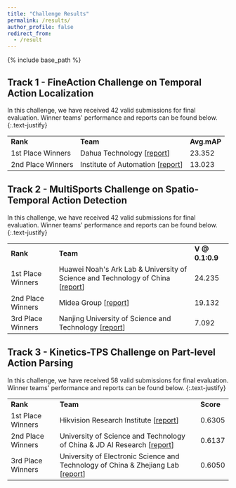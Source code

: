 ```yaml
---
title: "Challenge Results"
permalink: /results/
author_profile: false
redirect_from:
  - /result
---
```


{% include base_path %}

## Track 1 - FineAction Challenge on Temporal Action Localization


In this challenge, we have received 42 valid submissions for final evaluation. Winner teams' performance and reports can be found below.
{:.text-justify}

<table>
  <tr>
    <td><b>Rank</b></td>
    <td><b>Team</b></td> 
    <td><b>Avg.mAP</b></td>
  </tr>
  <tr>
    <td>1st Place Winners</td>
    <td>Dahua Technology [<a href="/report2/track1-top1.pdf">report</a>]</td> 
    <td>23.352</td>
  </tr>
  <tr>
    <td>2nd Place Winners</td>
    <td>Institute of Automation [<a href="/report2/track1-top2.pdf">report</a>]</td> 
    <td>13.023</td>
  </tr>
</table>



## Track 2 - MultiSports Challenge on Spatio-Temporal Action Detection

In this challenge, we have received 42 valid submissions for final evaluation. Winner teams' performance and reports can be found below.
{:.text-justify}

<table>
  <tr>
    <td><b>Rank</b></td>
    <td><b>Team</b></td> 
    <td><b>V @ 0.1:0.9</b></td>
  </tr>
  <tr>
    <td>1st Place Winners</td>
    <td>Huawei Noah's Ark Lab & University of Science and Technology of China [<a href="/report2/Person_Context_Cross_Attention_for_Spatio_Temporal_Action_Detection.pdf">report</a>]</td> 
    <td>24.235</td>
  </tr>
  <tr>
    <td>2nd Place Winners</td>
    <td>Midea Group [<a href="/report2/Midea_AIIC_Technical_Report.pdf">report</a>]</td> 
    <td>19.132</td>
  </tr>
  <tr>
    <td>3rd Place Winners</td>
    <td>Nanjing University of Science and Technology [<a href="/report2/Longest Continuous Temporal Sequences for Action Detection.pdf">report</a>]</td> 
    <td>7.092</td>
  </tr>
</table>

## Track 3 - Kinetics-TPS Challenge on Part-level Action Parsing

In this challenge, we have received 58 valid submissions for final evaluation. Winner teams' performance and reports can be found below.
{:.text-justify}

<table>
  <tr>
    <td><b>Rank</b></td>
    <td><b>Team</b></td> 
    <td><b>Score</b></td>
  </tr>
  <tr>
    <td>1st Place Winners</td>
    <td>Hikvision Research Institute [<a href="/report2/track3-top1.pdf">report</a>]</td> 
    <td>0.6305</td>
  </tr>
  <tr>
    <td>2nd Place Winners</td>
    <td>University of Science and Technology of China & JD AI Research [<a href="/report2/track3-top2.pdf">report</a>]</td> 
    <td>0.6137</td>
  </tr>
  <tr>
    <td>3rd Place Winners</td>
    <td>University of Electronic Science and Technology of China & Zhejiang Lab [<a href="/report2/track3-top3.pdf">report</a>]</td> 
    <td>0.6050</td>
  </tr>
</table>
